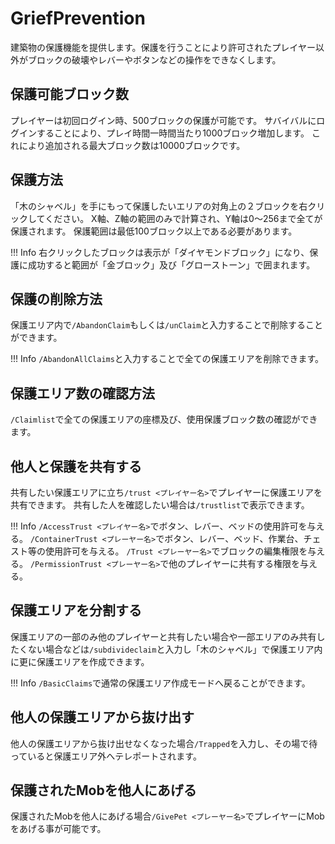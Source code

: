 # GriefPrevention
建築物の保護機能を提供します。保護を行うことにより許可されたプレイヤー以外がブロックの破壊やレバーやボタンなどの操作をできなくします。

## 保護可能ブロック数
プレイヤーは初回ログイン時、500ブロックの保護が可能です。
サバイバルにログインすることにより、プレイ時間一時間当たり1000ブロック増加します。
これにより追加される最大ブロック数は10000ブロックです。

## 保護方法
「木のシャベル」を手にもって保護したいエリアの対角上の２ブロックを右クリックしてください。
X軸、Z軸の範囲のみで計算され、Y軸は0～256まで全てが保護されます。
保護範囲は最低100ブロック以上である必要があります。

!!! Info
    右クリックしたブロックは表示が「ダイヤモンドブロック」になり、保護に成功すると範囲が「金ブロック」及び「グローストーン」で囲まれます。

## 保護の削除方法
保護エリア内で`/AbandonClaim`もしくは`/unClaim`と入力することで削除することができます。

!!! Info
    `/AbandonAllClaims`と入力することで全ての保護エリアを削除できます。

## 保護エリア数の確認方法
`/Claimlist`で全ての保護エリアの座標及び、使用保護ブロック数の確認ができます。

## 他人と保護を共有する
共有したい保護エリアに立ち`/trust <プレイヤー名>`でプレイヤーに保護エリアを共有できます。
共有した人を確認したい場合は`/trustlist`で表示できます。

!!! Info
   `/AccessTrust <プレイヤー名>`でボタン、レバー、ベッドの使用許可を与える。
   `/ContainerTrust <プレーヤー名>`でボタン、レバー、ベッド、作業台、チェスト等の使用許可を与える。
   `/Trust <プレーヤー名>`でブロックの編集権限を与える。
   `/PermissionTrust <プレーヤー名>`で他のプレイヤーに共有する権限を与える。

## 保護エリアを分割する
保護エリアの一部のみ他のプレイヤーと共有したい場合や一部エリアのみ共有したくない場合などは`/subdivideclaim`と入力し「木のシャベル」で保護エリア内に更に保護エリアを作成できます。

!!! Info
    `/BasicClaims`で通常の保護エリア作成モードへ戻ることができます。

## 他人の保護エリアから抜け出す
他人の保護エリアから抜け出せなくなった場合`/Trapped`を入力し、その場で待っていると保護エリア外へテレポートされます。

## 保護されたMobを他人にあげる
保護されたMobを他人にあげる場合`/GivePet <プレーヤー名>`でプレイヤーにMobをあげる事が可能です。